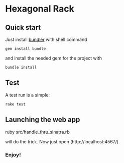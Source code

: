 Hexagonal Rack
==============


## Quick start

Just install  [bundler](http://bundler.io/) with shell command

    gem install bundle

and install the needed gem for the project with

    bundle install

## Test
A test run is a simple:

    rake test

## Launching the web app

  ruby src/handle_thru_sinatra.rb

will do the trick. Now just open (http://localhost:4567/).

### Enjoy!
